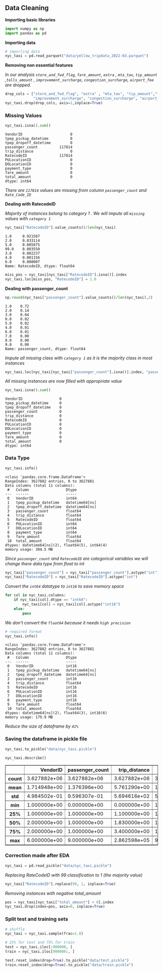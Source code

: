 ## **Data Cleaning**

 **Importing basic libraries**


```python
import numpy as np
import pandas as pd
```

**Importing data**


```python
# importing data
nyc_taxi = pd.read_parquet("data/yellow_tripdata_2022-03.parquet")
```

**Removing non essential features**

*In our analysis `store_and_fwd_flag`, `fare_amount`, `extra` , `mta_tax`, `tip_amount` ,`tolls_amount` ,
`improvement_surcharge`, `congestion_surcharge`, `airport_fee` are dropped.*


```python
drop_cols = ["store_and_fwd_flag", "extra" , "mta_tax", "tip_amount","tolls_amount" , 
             "improvement_surcharge", "congestion_surcharge", "airport_fee"]
nyc_taxi.drop(drop_cols, axis=1,inplace=True)
```

### **Missing Values**


```python
nyc_taxi.isna().sum()
```




    VendorID                      0
    tpep_pickup_datetime          0
    tpep_dropoff_datetime         0
    passenger_count          117814
    trip_distance                 0
    RatecodeID               117814
    PULocationID                  0
    DOLocationID                  0
    payment_type                  0
    fare_amount                   0
    total_amount                  0
    dtype: int64



*There are `117814` values are missing from column `passenger_count` and `Rate_Code_ID`*

**Dealing with RatecodeID**

*Majority of instances belong to category 1 . We will impute all `missing` values with `category 1`*


```python
nyc_taxi["RatecodeID"].value_counts()/len(nyc_taxi)
```




    1.0     0.921587
    2.0     0.033114
    5.0     0.005875
    99.0    0.003550
    3.0     0.002237
    4.0     0.001156
    6.0     0.000007
    Name: RatecodeID, dtype: float64




```python
miss_pos = nyc_taxi[nyc_taxi["RatecodeID"].isna()].index
nyc_taxi.loc[miss_pos, "RatecodeID"] = 1.0
```

**Dealing with passenger_count**


```python
np.round(nyc_taxi["passenger_count"].value_counts()/len(nyc_taxi),2)
```




    1.0    0.72
    2.0    0.14
    3.0    0.04
    0.0    0.02
    5.0    0.02
    4.0    0.01
    6.0    0.01
    7.0    0.00
    8.0    0.00
    9.0    0.00
    Name: passenger_count, dtype: float64



*Impute all missing class with  `category 1` as it is the majority class in most instances*


```python
nyc_taxi.loc[nyc_taxi[nyc_taxi["passenger_count"].isna()].index, "passenger_count"] = 1.0
```

*All missing instances are now filled with appropriate value*


```python
nyc_taxi.isna().sum()
```




    VendorID                 0
    tpep_pickup_datetime     0
    tpep_dropoff_datetime    0
    passenger_count          0
    trip_distance            0
    RatecodeID               0
    PULocationID             0
    DOLocationID             0
    payment_type             0
    fare_amount              0
    total_amount             0
    dtype: int64



### **Data Type**


```python
nyc_taxi.info()
```

    <class 'pandas.core.frame.DataFrame'>
    RangeIndex: 3627882 entries, 0 to 3627881
    Data columns (total 11 columns):
     #   Column                 Dtype         
    ---  ------                 -----         
     0   VendorID               int64         
     1   tpep_pickup_datetime   datetime64[ns]
     2   tpep_dropoff_datetime  datetime64[ns]
     3   passenger_count        float64       
     4   trip_distance          float64       
     5   RatecodeID             float64       
     6   PULocationID           int64         
     7   DOLocationID           int64         
     8   payment_type           int64         
     9   fare_amount            float64       
     10  total_amount           float64       
    dtypes: datetime64[ns](2), float64(5), int64(4)
    memory usage: 304.5 MB


*Since `passenger_count` and `RatecodeID` are categorical variables we will change there data type from float to int*


```python
nyc_taxi["passenger_count"] = nyc_taxi["passenger_count"].astype("int")
nyc_taxi["RatecodeID"] = nyc_taxi["RatecodeID"].astype("int")
```

*Convert the `int64` datatype to `int16` to save memory space*


```python
for col in nyc_taxi.columns:
    if nyc_taxi[col].dtype == "int64":
        nyc_taxi[col] = nyc_taxi[col].astype("int16")
    else:
        pass
```

*We don't convert the `float64` because it needs `high precision`*


```python
# required format
nyc_taxi.info()
```

    <class 'pandas.core.frame.DataFrame'>
    RangeIndex: 3627882 entries, 0 to 3627881
    Data columns (total 11 columns):
     #   Column                 Dtype         
    ---  ------                 -----         
     0   VendorID               int16         
     1   tpep_pickup_datetime   datetime64[ns]
     2   tpep_dropoff_datetime  datetime64[ns]
     3   passenger_count        int16         
     4   trip_distance          float64       
     5   RatecodeID             int16         
     6   PULocationID           int16         
     7   DOLocationID           int16         
     8   payment_type           int16         
     9   fare_amount            float64       
     10  total_amount           float64       
    dtypes: datetime64[ns](2), float64(3), int16(6)
    memory usage: 179.9 MB


*Reduce the size of dataframe by `41%`*

### **Saving the dataframe in pickle file**


```python
nyc_taxi.to_pickle("data/nyc_taxi.pickle")
```


```python
nyc_taxi.describe()
```




<div>
<table border="1" class="dataframe">
  <thead>
    <tr style="text-align: right;">
      <th></th>
      <th>VendorID</th>
      <th>passenger_count</th>
      <th>trip_distance</th>
      <th>RatecodeID</th>
      <th>PULocationID</th>
      <th>DOLocationID</th>
      <th>payment_type</th>
      <th>fare_amount</th>
      <th>total_amount</th>
    </tr>
  </thead>
  <tbody>
    <tr>
      <th>count</th>
      <td>3.627882e+06</td>
      <td>3.627882e+06</td>
      <td>3.627882e+06</td>
      <td>3.627882e+06</td>
      <td>3.627882e+06</td>
      <td>3.627882e+06</td>
      <td>3.627882e+06</td>
      <td>3.627882e+06</td>
      <td>3.627882e+06</td>
    </tr>
    <tr>
      <th>mean</th>
      <td>1.714948e+00</td>
      <td>1.376396e+00</td>
      <td>5.761290e+00</td>
      <td>1.412461e+00</td>
      <td>1.649635e+02</td>
      <td>1.630534e+02</td>
      <td>1.180307e+00</td>
      <td>1.393749e+01</td>
      <td>2.059364e+01</td>
    </tr>
    <tr>
      <th>std</th>
      <td>4.984502e-01</td>
      <td>9.596307e-01</td>
      <td>5.694616e+02</td>
      <td>5.836790e+00</td>
      <td>6.503559e+01</td>
      <td>6.997796e+01</td>
      <td>4.971751e-01</td>
      <td>1.320369e+01</td>
      <td>1.653309e+01</td>
    </tr>
    <tr>
      <th>min</th>
      <td>1.000000e+00</td>
      <td>0.000000e+00</td>
      <td>0.000000e+00</td>
      <td>1.000000e+00</td>
      <td>1.000000e+00</td>
      <td>1.000000e+00</td>
      <td>0.000000e+00</td>
      <td>-8.950000e+02</td>
      <td>-8.953000e+02</td>
    </tr>
    <tr>
      <th>25%</th>
      <td>1.000000e+00</td>
      <td>1.000000e+00</td>
      <td>1.100000e+00</td>
      <td>1.000000e+00</td>
      <td>1.320000e+02</td>
      <td>1.130000e+02</td>
      <td>1.000000e+00</td>
      <td>7.000000e+00</td>
      <td>1.184000e+01</td>
    </tr>
    <tr>
      <th>50%</th>
      <td>2.000000e+00</td>
      <td>1.000000e+00</td>
      <td>1.830000e+00</td>
      <td>1.000000e+00</td>
      <td>1.620000e+02</td>
      <td>1.620000e+02</td>
      <td>1.000000e+00</td>
      <td>1.000000e+01</td>
      <td>1.536000e+01</td>
    </tr>
    <tr>
      <th>75%</th>
      <td>2.000000e+00</td>
      <td>1.000000e+00</td>
      <td>3.400000e+00</td>
      <td>1.000000e+00</td>
      <td>2.340000e+02</td>
      <td>2.340000e+02</td>
      <td>1.000000e+00</td>
      <td>1.550000e+01</td>
      <td>2.182000e+01</td>
    </tr>
    <tr>
      <th>max</th>
      <td>6.000000e+00</td>
      <td>9.000000e+00</td>
      <td>2.862598e+05</td>
      <td>9.900000e+01</td>
      <td>2.650000e+02</td>
      <td>2.650000e+02</td>
      <td>5.000000e+00</td>
      <td>1.777000e+03</td>
      <td>1.783850e+03</td>
    </tr>
  </tbody>
</table>
</div>



### **Correction made after EDA**


```python
nyc_taxi = pd.read_pickle("data/nyc_taxi.pickle")
```

*Replacing RateCodeID with 99 classification to 1 (the majority value)* 


```python
nyc_taxi["RatecodeID"].replace(99, 1, inplace=True)
```

*Removing instances with negative total_amount*


```python
pos = nyc_taxi[nyc_taxi["total_amount"] < 0].index
nyc_taxi.drop(index=pos, axis=0, inplace=True)
```

### **Split test and training sets**


```python
# shuffle
nyc_taxi = nyc_taxi.sample(frac=1.0)
```


```python
# 25% for test and 75% for train
test = nyc_taxi.iloc[:900000, ]
train = nyc_taxi.iloc[900000:, ]
```


```python
test.reset_index(drop=True).to_pickle("data/test.pickle")
train.reset_index(drop=True).to_pickle("data/train.pickle")
```


```python

```

